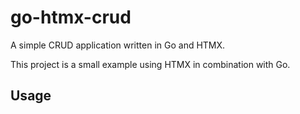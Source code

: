 # go-htmx-crud
A simple CRUD application written in Go and HTMX.

This project is a small example using HTMX in combination with Go. 

## Usage
